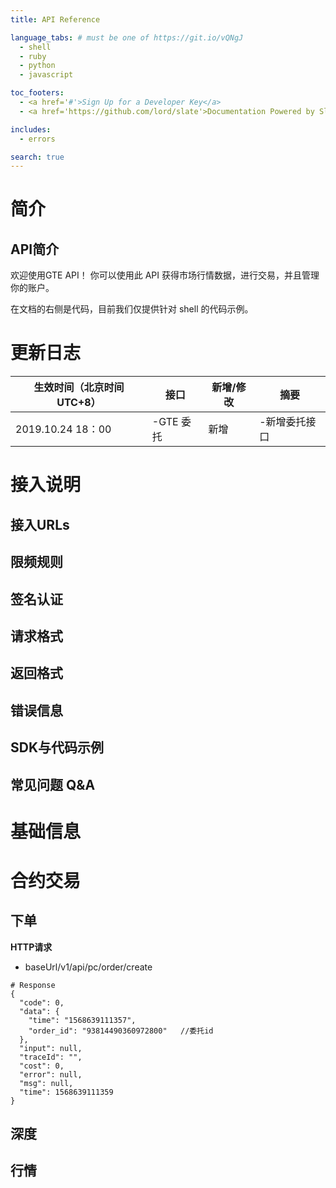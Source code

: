 ```yaml
---
title: API Reference

language_tabs: # must be one of https://git.io/vQNgJ
  - shell
  - ruby
  - python
  - javascript

toc_footers:
  - <a href='#'>Sign Up for a Developer Key</a>
  - <a href='https://github.com/lord/slate'>Documentation Powered by Slate</a>

includes:
  - errors

search: true
---
```


# 简介
## API简介

欢迎使用GTE API！ 你可以使用此 API 获得市场行情数据，进行交易，并且管理你的账户。

在文档的右侧是代码，目前我们仅提供针对 shell 的代码示例。

# 更新日志

生效时间（北京时间UTC+8） | 接口 | 新增/修改 | 摘要
--------- | ------- | ----------- | ---------
2019.10.24 18：00 | -GTE 委托 | 新增 | -新增委托接口

# 接入说明
## 接入URLs
## 限频规则
## 签名认证
## 请求格式
## 返回格式
## 错误信息
## SDK与代码示例
## 常见问题 Q&A

# 基础信息
# 合约交易
## 下单

**HTTP请求**

* baseUrl/v1/api/pc/order/create

```shell
# Response
{
  "code": 0,
  "data": {
    "time": "1568639111357",
    "order_id": "93814490360972800"   //委托id
  },
  "input": null,
  "traceId": "",
  "cost": 0,
  "error": null,
  "msg": null,
  "time": 1568639111359
}
```
## 深度
## 行情
